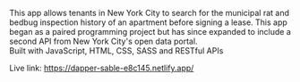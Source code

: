 This app allows tenants in New York City to search for the municipal rat and bedbug inspection history of an apartment before signing a lease. 
This app began as a paired programming project but has since expanded to include a second API from New York City's open data portal.          
Built with JavaScript, HTML, CSS, SASS and RESTful APIs

Live link: https://dapper-sable-e8c145.netlify.app/


